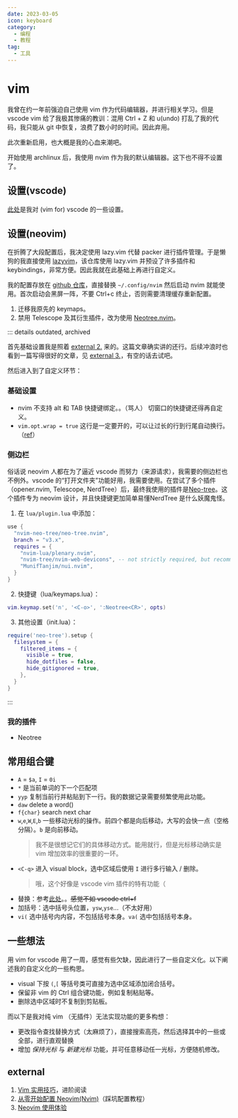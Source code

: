 ```yaml
---
date: 2023-03-05
icon: keyboard
category:
  - 编程
  - 教程
tag:
  - 工具
---
```


# vim

我曾在约一年前强迫自己使用 vim 作为代码编辑器，并进行相关学习。但是 vscode vim 给了我极其惨痛的教训：混用 Ctrl + Z 和 u(undo) 打乱了我的代码，我只能从 git 中恢复，浪费了数小时的时间。因此弃用。

此次重新启用，也大概是我的心血来潮吧。

开始使用 archlinux 后，我使用 nvim 作为我的默认编辑器。这下也不得不设置了。

## 设置(vscode)

[此处](https://github.com/lxl66566/my-key-data/blob/main/config/vscode/settings.json)是我对 (vim for) vscode 的一些设置。

## 设置(neovim)

在折腾了大段配置后，我决定使用 lazy.vim 代替 packer 进行插件管理。于是懒狗的我直接使用 [lazyvim](https://www.lazyvim.org/)，该仓库使用 lazy.vim 并预设了许多插件和 keybindings，非常方便。因此我就在此基础上再进行自定义。

我的配置存放在 [github 仓库](https://github.com/lxl66566/config/tree/archlinux/.config/nvim)，直接替换 `~/.config/nvim` 然后启动 nvim 就能使用。首次启动会黑屏一阵，不要 Ctrl+c 终止，否则需要清理缓存重新配置。

1. 迁移我原先的 keymaps。
2. 禁用 Telescope 及其衍生插件，改为使用 [Neotree.nvim](https://github.com/nvim-neo-tree/neo-tree.nvim)。

::: details outdated, archived

首先基础设置我是照着 [external 2.](#external) 来的。这篇文章确实讲的还行。后续冲浪时也看到一篇写得很好的文章，见 [external 3.](#external)，有空的话去试吧。

然后进入到了自定义环节：

### 基础设置

- nvim 不支持 alt 和 TAB 快捷键绑定。。（骂人） 切窗口的快捷键还得再自定义。
- `vim.opt.wrap = true` 这行是一定要开的，可以让过长的行到行尾自动换行。（[ref](https://neovim.io/doc/user/options.html#'wrap')）

### 侧边栏

俗话说 neovim 人都在为了逼近 vscode 而努力（来源请求），我需要的侧边栏也不例外。vscode 的“打开文件夹”功能好用，我需要使用。在尝试了多个插件（opener.nvim, Telescope, NerdTree）后，最终我使用的插件是[Neo-tree](https://github.com/nvim-neo-tree/neo-tree.nvim)。这个插件专为 neovim 设计，并且快捷键更加简单易懂<span class="heimu" title="你知道的太多了">NerdTree 是什么妖魔鬼怪</span>。

1. 在 `lua/plugin.lua` 中添加：

```lua
use {
  "nvim-neo-tree/neo-tree.nvim",
  branch = "v3.x",
  requires = {
    "nvim-lua/plenary.nvim",
    "nvim-tree/nvim-web-devicons", -- not strictly required, but recommended
    "MunifTanjim/nui.nvim",
  }
}

```

2. 快捷键（lua/keymaps.lua）：

```lua
vim.keymap.set('n', '<C-o>', ':Neotree<CR>', opts)
```

3. 其他设置（init.lua）：

```lua
require('neo-tree').setup {
  filesystem = {
    filtered_items = {
      visible = true,
      hide_dotfiles = false,
      hide_gitignored = true,
    },
  }
}
```

:::

### 我的插件

- Neotree

## 常用组合键

- `A` = `$a`, `I` = `0i`
- `*` 是当前单词的下一个匹配项
- `yyp` 复制当前行并粘贴到下一行。我的数据记录需要频繁使用此功能。
- `daw` delete a word()
- `f{char}` search next char
- `w`,`e`,`W`,`E`,`b` 一些移动光标的操作。前四个都是向后移动，大写的会快一点（空格分隔）。`b` 是向前移动。
  > 我不是很想记它们的具体移动方式。能用就行，但是光标移动确实是 vim 增加效率的很重要的一环。
- `<C-q>` 进入 visual block，选中区域后使用 `I` 进行多行输入 / 删除。
  > 哦，这个好像是 vscode vim 插件的特有功能（
- 替换：参考[此处](http://yyq123.blogspot.com/2011/10/vim-substitute.html)。。~~感觉不如 vscode ctrl+f~~
- 加括号：选中括号头位置，`ysw`,`yse`...（不太好用）
- `vi(` 选中括号内内容，不包括括号本身。`va(` 选中包括括号本身。

## 一些想法

用 vim for vscode 用了一周，感觉有些欠缺，因此进行了一些自定义化。以下阐述我的自定义化的一些构思。

- visual 下按 `(`,`[` 等括号类可直接为选中区域添加闭合括号。
- 保留非 vim 的 Ctrl 组合键功能，例如复制粘贴等。
- 删除选中区域时不复制到剪贴板。

而以下是我对纯 vim （无插件）无法实现功能的更多构想：

- 更改指令查找替换方式（太麻烦了），直接搜索高亮，然后选择其中的一些或全部，进行直观替换
- 增加 _保持光标_ 与 _新建光标_ 功能，并可任意移动任一光标，方便随机修改。

## external

1. [Vim 实用技巧](https://awesome-programming-books.github.io/vim/Vim实用技巧.pdf)，进阶阅读
2. [从零开始配置 Neovim(Nvim)](https://martinlwx.github.io/zh-cn/config-neovim-from-scratch/)（踩坑配置教程）
3. [Neovim 使用体验](https://luyuhuang.tech/2023/03/21/nvim.html)
